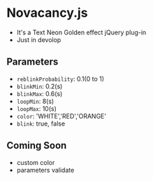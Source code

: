 # Novacancy.js

- It's a Text Neon Golden effect jQuery plug-in
- Just in devolop

## Parameters

- <code>reblinkProbability</code >: 0.1(0 to 1)
- <code>blinkMin</code >: 0.2(s)
- <code>blinkMax</code >: 0.6(s)
- <code>loopMin</code >: 8(s)
- <code>loopMax</code >: 10(s)
- <code>color</code >: 'WHITE','RED','ORANGE'
- <code>blink</code >: true, false

## Coming Soon

- custom color
- parameters validate